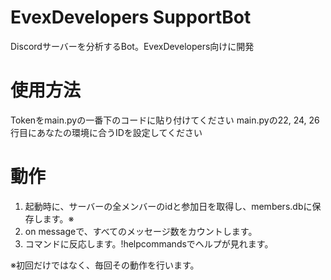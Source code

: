 # EvexDevelopers SupportBot
Discordサーバーを分析するBot。EvexDevelopers向けに開発

# 使用方法
Tokenをmain.pyの一番下のコードに貼り付けてください
main.pyの22, 24, 26行目にあなたの環境に合うIDを設定してください

# 動作
1. 起動時に、サーバーの全メンバーのidと参加日を取得し、members.dbに保存します。※
2. on messageで、すべてのメッセージ数をカウントします。
3. コマンドに反応します。!helpcommandsでヘルプが見れます。
   
※初回だけではなく、毎回その動作を行います。

